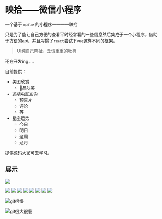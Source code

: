 # 映拾——微信小程序

一个基于 `mpVue` 的小程序————映拾

只是为了能让自己方便的查看平时经常看的一些信息然后集成于一个小程序，借助于方便的api。并且写惯了`react`尝试下`vue`这样不同的框架。

> UI纯自己瞎扯，丑请重重的吐槽

还在开发ing.....

目前提供：
- 美图欣赏
  - 品味美
- 近期电影查询
  - 预告片
  - 评论
  - 等
- 星座运势
  - 今日
  - 明日
  - 这周
  - 这月

提供源码大家可去学习。


## 展示

![](https://blogaaaaxzh.oss-cn-hangzhou.aliyuncs.com/wechat/wxproject3.png)

![](https://blogaaaaxzh.oss-cn-hangzhou.aliyuncs.com/wechat/wxproject2.png)
![](https://blogaaaaxzh.oss-cn-hangzhou.aliyuncs.com/wechat/wxporject4.png)
![](https://blogaaaaxzh.oss-cn-hangzhou.aliyuncs.com/wechat/wxproject5.png)
![](https://blogaaaaxzh.oss-cn-hangzhou.aliyuncs.com/wechat/wxproject6.png)
![](https://blogaaaaxzh.oss-cn-hangzhou.aliyuncs.com/wechat/wxproject7.png)
![](https://blogaaaaxzh.oss-cn-hangzhou.aliyuncs.com/wechat/wxproject8.png)
![](https://blogaaaaxzh.oss-cn-hangzhou.aliyuncs.com/wechat/wxproject9.png)
![](https://blogaaaaxzh.oss-cn-hangzhou.aliyuncs.com/wechat/wxproject10.png)

![gif很慢](https://blogaaaaxzh.oss-cn-hangzhou.aliyuncs.com/wechat/wxproject1.gif)

![gif很大很慢](https://blogaaaaxzh.oss-cn-hangzhou.aliyuncs.com/wechat/wxproject2.gif)